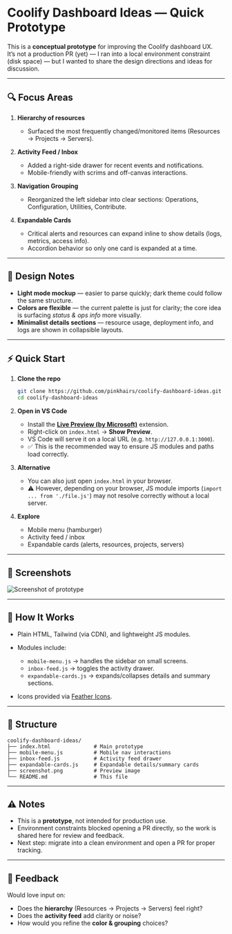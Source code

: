 # Coolify Dashboard Ideas — Quick Prototype

This is a **conceptual prototype** for improving the Coolify dashboard UX.  
It’s not a production PR (yet) — I ran into a local environment constraint (disk space) — but I wanted to share the design directions and ideas for discussion.

---

## 🔍 Focus Areas
1. **Hierarchy of resources**  
   - Surfaced the most frequently changed/monitored items (Resources → Projects → Servers).  

2. **Activity Feed / Inbox**  
   - Added a right-side drawer for recent events and notifications.  
   - Mobile-friendly with scrims and off-canvas interactions.  

3. **Navigation Grouping**  
   - Reorganized the left sidebar into clear sections: Operations, Configuration, Utilities, Contribute.  

4. **Expandable Cards**  
   - Critical alerts and resources can expand inline to show details (logs, metrics, access info).  
   - Accordion behavior so only one card is expanded at a time.  

---

## 🎨 Design Notes
- **Light mode mockup** — easier to parse quickly; dark theme could follow the same structure.  
- **Colors are flexible** — the current palette is just for clarity; the core idea is surfacing *status & ops info* more visually.  
- **Minimalist details sections** — resource usage, deployment info, and logs are shown in collapsible layouts.  

---

## ⚡ Quick Start

1. **Clone the repo**  
   ```bash
   git clone https://github.com/pinkhairs/coolify-dashboard-ideas.git
   cd coolify-dashboard-ideas

2. **Open in VS Code**

   * Install the **[Live Preview (by Microsoft)](https://marketplace.visualstudio.com/items?itemName=ms-vscode.live-server)** extension.
   * Right-click on `index.html` → **Show Preview**.
   * VS Code will serve it on a local URL (e.g. `http://127.0.0.1:3000`).
   * ✅ This is the recommended way to ensure JS modules and paths load correctly.

3. **Alternative**

   * You can also just open `index.html` in your browser.
   * ⚠️ However, depending on your browser, JS module imports (`import ... from './file.js'`) may not resolve correctly without a local server.

4. **Explore**

   * Mobile menu (hamburger)
   * Activity feed / inbox
   * Expandable cards (alerts, resources, projects, servers)

---

## 📸 Screenshots

![Screenshot of prototype](./screenshot.png)

---

## 🚀 How It Works

* Plain HTML, Tailwind (via CDN), and lightweight JS modules.
* Modules include:

  * `mobile-menu.js` → handles the sidebar on small screens.
  * `inbox-feed.js` → toggles the activity drawer.
  * `expandable-cards.js` → expands/collapses details and summary sections.
* Icons provided via [Feather Icons](https://feathericons.com/).

---

## 📂 Structure
```
coolify-dashboard-ideas/
├── index.html              # Main prototype
├── mobile-menu.js          # Mobile nav interactions
├── inbox-feed.js           # Activity feed drawer
├── expandable-cards.js     # Expandable details/summary cards
├── screenshot.png          # Preview image
└── README.md               # This file
```
---

## ⚠️ Notes

* This is a **prototype**, not intended for production use.
* Environment constraints blocked opening a PR directly, so the work is shared here for review and feedback.
* Next step: migrate into a clean environment and open a PR for proper tracking.

---

## 💬 Feedback

Would love input on:

* Does the **hierarchy** (Resources → Projects → Servers) feel right?
* Does the **activity feed** add clarity or noise?
* How would you refine the **color & grouping** choices?